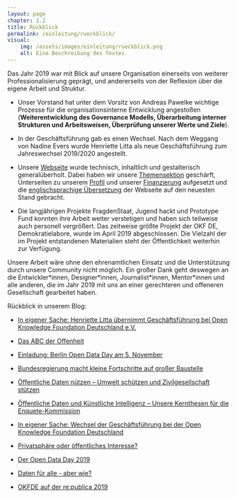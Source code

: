 ```yaml
---
layout: page
chapter: 1.2
title: Rückblick
permalink: /einleitung/rueckblick/
visual:
    img: /assets/images/einleitung/rueckblick.png
    alt: Eine Beschreibung des Textes
---
```



Das Jahr 2019 war mit Blick auf unsere Organisation einerseits von weiterer Professionalisierung geprägt, und andererseits von der Reflexion über die eigene Arbeit und Struktur. 

* Unser Vorstand hat unter dem Vorsitz von Andreas Pawelke wichtige Prozesse für die organisationsinterne Entwicklung angestoßen (**Weiterentwicklung des Governance Modells, Überarbeitung interner Strukturen und Arbeitsweisen, Überprüfung unserer Werte und Ziele**).

* In der Geschäftsführung gab es einen Wechsel. Nach dem Weggang von Nadine Evers wurde Henriette Litta als neue Geschäftsführung zum Jahreswechsel 2019/2020 angestellt. 

* Unsere [Webseite](https://okfn.de) wurde technisch, inhaltlich und gestalterisch generalüberholt. Dabei haben wir unsere [Themensektion](https://okfn.de/themen/) geschärft, Unterseiten zu unserem [Profil](https://okfn.de/profil/) und unserer [Finanzierung](https://okfn.de/finanzierung/) aufgesetzt und die [englischsprachige Übersetzung](https://okfn.de/en/) der Webseite auf den neuesten Stand gebracht. 

* Die langjährigen Projekte FragdenStaat, Jugend hackt und Prototype Fund konnten ihre Arbeit weiter verstetigen und haben sich teilweise auch personell vergrößert. Das zeitweise größte Projekt der OKF DE, Demokratielabore, wurde im April 2019 abgeschlossen. Die Vielzahl der im Projekt entstandenen Materialien steht der Öffentlichkeit weiterhin zur Verfügung. 

Unsere Arbeit wäre ohne den ehrenamtlichen Einsatz und die Unterstützung durch unsere Community nicht möglich. Ein großer Dank geht deswegen an die Entwickler\*innen, Designer\*innen, Journalist\*innen, Mentor\*innen und alle anderen, die im Jahr 2019 mit uns an einer gerechteren und offeneren Gesellschaft gearbeitet haben.

Rückblick in unserem Blog:

* [In eigener Sache: Henriette Litta übernimmt Geschäftsführung bei Open Knowledge Foundation Deutschland e.V.](https://okfn.de/blog/2019/12/willkommen-henriette/)

* [Das ABC der Offenheit](https://okfn.de/blog/2019/11/abc-der-offenheit/)

* [Einladung: Berlin Open Data Day am 5. November](https://okfn.de/blog/2019/10/berlin-open-data-day-2019-boddy/)

* [Bundesregierung macht kleine Fortschritte auf großer Baustelle](https://okfn.de/blog/2019/09/bundesregierung-macht-kleine-fortschritte-auf-gro%C3%9Fer-baustelle/)

* [Öffentliche Daten nützen – Umwelt schützen und Zivilgesellschaft stützen](https://okfn.de/blog/2019/07/bits-und-baeume-publikation/)

* [Öffentliche Daten und Künstliche Intelligenz – Unsere Kernthesen für die Enquete-Kommission](https://okfn.de/blog/2019/07/offene-daten-ki/)

* [In eigener Sache: Wechsel der Geschäftsführung bei der Open Knowledge Foundation Deutschland](https://okfn.de/blog/2019/05/wechsel-gf/)

* [Privatsphäre oder öffentliches Interesse?](https://okfn.de/blog/2019/06/privatsphaere-oder-oeffentliches-interesse/)

* [Der Open Data Day 2019](https://okfn.de/blog/2019/02/open-data-day/)

* [Daten für alle - aber wie?](https://okfn.de/blog/2019/04/daten-f%C3%BCr-alle-aber-wie/)

* [OKFDE auf der re:publica 2019](https://okfn.de/blog/2019/05/okfde-auf-der-rp19/)

